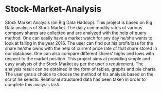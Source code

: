 # Stock-Market-Analysis
Stock Market Analysis (on Big Data Hadoop). This project is based on Big Data analysis of Stock Market. The daily commodity rates of various company shares are collected and are analyzed with the help of query method. One can easily have a market watch for any day he/she wants to look at falling in the year 2016. The user can find out his profit/loss for the share he/she owns with the help of current price rate of that share stored in our database. One can also compare different shares' highs and lows with respect to the market position. This project aims at providing simple and easy analysis of the Stock Market as per the user's requirement. The analysis result can be obtained in the form of tables, graphs and pie charts. The user gets a choice to choose the method of his analysis based on the script he selects. Relational structured data has been taken in order to complete this analysis task. 
